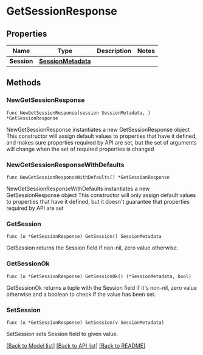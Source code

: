 # GetSessionResponse

## Properties

Name | Type | Description | Notes
------------ | ------------- | ------------- | -------------
**Session** | [**SessionMetadata**](SessionMetadata.md) |  | 

## Methods

### NewGetSessionResponse

`func NewGetSessionResponse(session SessionMetadata, ) *GetSessionResponse`

NewGetSessionResponse instantiates a new GetSessionResponse object
This constructor will assign default values to properties that have it defined,
and makes sure properties required by API are set, but the set of arguments
will change when the set of required properties is changed

### NewGetSessionResponseWithDefaults

`func NewGetSessionResponseWithDefaults() *GetSessionResponse`

NewGetSessionResponseWithDefaults instantiates a new GetSessionResponse object
This constructor will only assign default values to properties that have it defined,
but it doesn't guarantee that properties required by API are set

### GetSession

`func (o *GetSessionResponse) GetSession() SessionMetadata`

GetSession returns the Session field if non-nil, zero value otherwise.

### GetSessionOk

`func (o *GetSessionResponse) GetSessionOk() (*SessionMetadata, bool)`

GetSessionOk returns a tuple with the Session field if it's non-nil, zero value otherwise
and a boolean to check if the value has been set.

### SetSession

`func (o *GetSessionResponse) SetSession(v SessionMetadata)`

SetSession sets Session field to given value.



[[Back to Model list]](../README.md#documentation-for-models) [[Back to API list]](../README.md#documentation-for-api-endpoints) [[Back to README]](../README.md)


